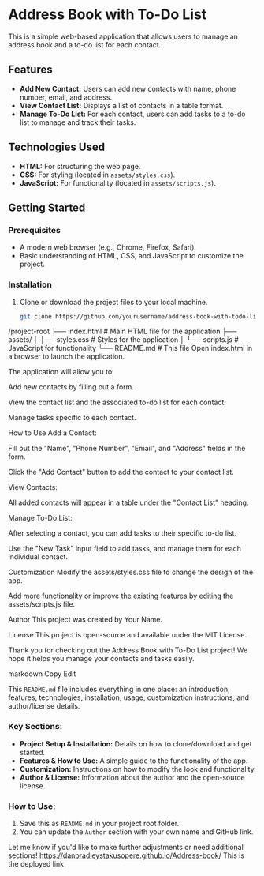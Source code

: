 # Address Book with To-Do List

This is a simple web-based application that allows users to manage an address book and a to-do list for each contact.

## Features
- **Add New Contact:** Users can add new contacts with name, phone number, email, and address.
- **View Contact List:** Displays a list of contacts in a table format.
- **Manage To-Do List:** For each contact, users can add tasks to a to-do list to manage and track their tasks.

## Technologies Used
- **HTML:** For structuring the web page.
- **CSS:** For styling (located in `assets/styles.css`).
- **JavaScript:** For functionality (located in `assets/scripts.js`).

## Getting Started

### Prerequisites

- A modern web browser (e.g., Chrome, Firefox, Safari).
- Basic understanding of HTML, CSS, and JavaScript to customize the project.

### Installation

1. Clone or download the project files to your local machine.

   ```bash
   git clone https://github.com/yourusername/address-book-with-todo-list.git
/project-root
├── index.html           # Main HTML file for the application
├── assets/
│   ├── styles.css       # Styles for the application
│   └── scripts.js       # JavaScript for functionality
└── README.md            # This file
Open index.html in a browser to launch the application.

The application will allow you to:

Add new contacts by filling out a form.

View the contact list and the associated to-do list for each contact.

Manage tasks specific to each contact.

How to Use
Add a Contact:

Fill out the "Name", "Phone Number", "Email", and "Address" fields in the form.

Click the "Add Contact" button to add the contact to your contact list.

View Contacts:

All added contacts will appear in a table under the "Contact List" heading.

Manage To-Do List:

After selecting a contact, you can add tasks to their specific to-do list.

Use the "New Task" input field to add tasks, and manage them for each individual contact.

Customization
Modify the assets/styles.css file to change the design of the app.

Add more functionality or improve the existing features by editing the assets/scripts.js file.

Author
This project was created by Your Name.

License
This project is open-source and available under the MIT License.

Thank you for checking out the Address Book with To-Do List project! We hope it helps you manage your contacts and tasks easily.

markdown
Copy
Edit

This `README.md` file includes everything in one place: an introduction, features, technologies, installation, usage, customization instructions, and author/license details.

### Key Sections:
- **Project Setup & Installation:** Details on how to clone/download and get started.
- **Features & How to Use:** A simple guide to the functionality of the app.
- **Customization:** Instructions on how to modify the look and functionality.
- **Author & License:** Information about the author and the open-source license.

### How to Use:
1. Save this as `README.md` in your project root folder.
2. You can update the `Author` section with your own name and GitHub link.

Let me know if you'd like to make further adjustments or need additional sections!
 https://danbradleystakusopere.github.io/Address-book/
 This is the deployed link






